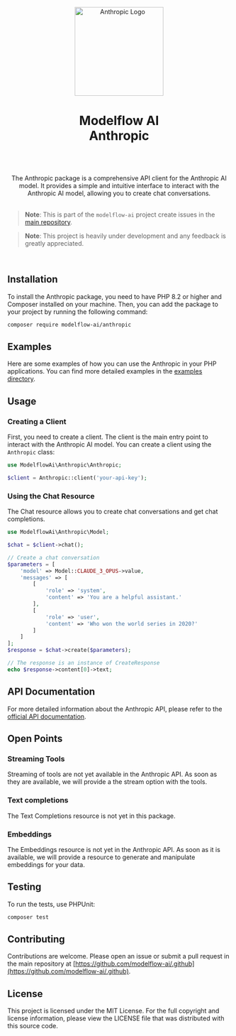 <br/>
<div align="center">
 <img alt="Anthropic Logo" src="https://avatars.githubusercontent.com/u/152068817?s=768&amp;v=4" width="200" height="200">
</div>

<h1 align="center">
Modelflow AI<br/>
Anthropic<br/>
<br/>
</h1>

<br/>

<div align="center">
The Anthropic package is a comprehensive API client for the Anthropic AI model. It provides a simple and intuitive
interface to interact with the Anthropic AI model, allowing you to create chat conversations.
</div>

<br/>

> **Note**:
> This is part of the `modelflow-ai` project create issues in the [main repository](https://github.com/modelflow-ai/.github).

> **Note**:
> This project is heavily under development and any feedback is greatly appreciated.

<br/>

## Installation

To install the Anthropic package, you need to have PHP 8.2 or higher and Composer installed on your machine. Then, you
can add the package to your project by running the following command:

```bash
composer require modelflow-ai/anthropic
```

## Examples

Here are some examples of how you can use the Anthropic in your PHP applications. You can find more detailed
examples in the [examples directory](examples).

## Usage

### Creating a Client

First, you need to create a client. The client is the main entry point to interact with the Anthropic AI model. You can
create a client using the `Anthropic` class:

```php
use ModelflowAi\Anthropic\Anthropic;

$client = Anthropic::client('your-api-key');
```

### Using the Chat Resource

The Chat resource allows you to create chat conversations and get chat completions.

```php
use ModelflowAi\Anthropic\Model;

$chat = $client->chat();

// Create a chat conversation
$parameters = [
    'model' => Model::CLAUDE_3_OPUS->value,
    'messages' => [
        [
            'role' => 'system',
            'content' => 'You are a helpful assistant.'
        ],
        [
            'role' => 'user',
            'content' => 'Who won the world series in 2020?'
        ]
    ]
];
$response = $chat->create($parameters);

// The response is an instance of CreateResponse
echo $response->content[0]->text;
```

## API Documentation

For more detailed information about the Anthropic API, please refer to
the [official API documentation](https://docs.anthropic.com/claude/reference/getting-started-with-the-api).

## Open Points

### Streaming Tools

Streaming of tools are not yet available in the Anthropic API. As soon as they are available, we will provide a
the stream option with the tools.

### Text completions

The Text Completions resource is not yet in this package.

### Embeddings

The Embeddings resource is not yet in the Anthropic API. As soon as it is available, we will provide a resource to
generate and manipulate embeddings for your data.

## Testing

To run the tests, use PHPUnit:

```bash
composer test
```

## Contributing

Contributions are welcome. Please open an issue or submit a pull request in the main repository
at [https://github.com/modelflow-ai/.github](https://github.com/modelflow-ai/.github).

## License

This project is licensed under the MIT License. For the full copyright and license information, please view the LICENSE
file that was distributed with this source code.
